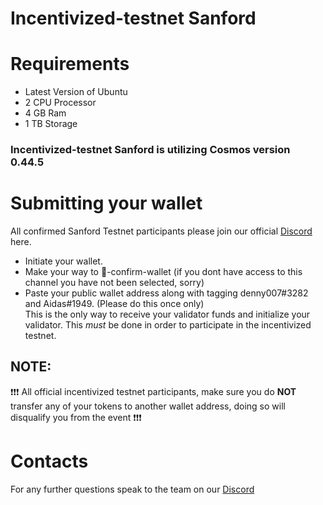 # Incentivized-testnet Sanford

# Requirements #
* Latest Version of Ubuntu
* 2 CPU Processor
* 4 GB Ram
* 1 TB Storage

### Incentivized-testnet Sanford is utilizing Cosmos version 0.44.5

# Submitting your wallet #

All confirmed Sanford Testnet participants please join our official [Discord](https://discord.gg/Jrarctk4hG) here.  
* Initiate your wallet.   
* Make your way to 👛-confirm-wallet  (if you dont have access to this channel you have not been selected, sorry)
* Paste your public wallet address along with tagging denny007#3282 and Aidas#1949. (Please do this once only)   
This is the only way to receive your validator funds and initialize your validator. This *must* be done in order to participate in the incentivized testnet.


## NOTE:
❗❗❗ All official incentivized testnet participants, make sure you do **NOT** transfer any of your tokens to another wallet address,
doing so will disqualify you from the event ❗❗❗

# Contacts #
For any further questions speak to the team on our [Discord](https://discord.gg/Jrarctk4hG)
